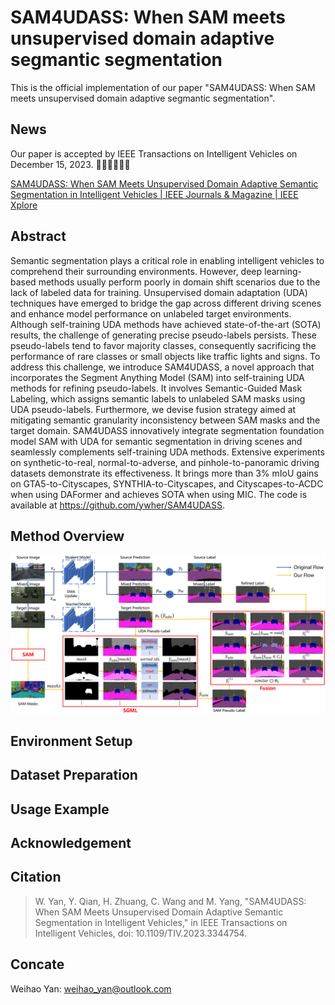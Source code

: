 # SAM4UDASS: When SAM meets unsupervised domain adaptive segmantic segmentation

This is the official implementation of our paper "SAM4UDASS: When SAM meets unsupervised domain adaptive segmantic segmentation".

## News

Our paper is accepted by IEEE Transactions on Intelligent Vehicles on December 15, 2023. 🔔🔔🔔🎉🎉🎉

[SAM4UDASS: When SAM Meets Unsupervised Domain Adaptive Semantic Segmentation in Intelligent Vehicles | IEEE Journals &amp; Magazine | IEEE Xplore](https://ieeexplore.ieee.org/document/10366854)

## Abstract

Semantic segmentation plays a critical role in enabling intelligent vehicles to comprehend their surrounding environments. However, deep learning-based methods usually perform poorly in domain shift scenarios due to the lack of labeled data for training. Unsupervised domain adaptation (UDA) techniques have emerged to bridge the gap across different driving scenes and enhance model performance on unlabeled target environments. Although self-training UDA methods have achieved state-of-the-art (SOTA) results, the challenge of generating precise pseudo-labels persists. These pseudo-labels tend to favor majority classes, consequently sacrificing the performance of rare classes or small objects like traffic lights and signs. To address this challenge, we introduce SAM4UDASS, a novel approach that incorporates the Segment Anything Model (SAM) into self-training UDA methods for refining pseudo-labels. It involves Semantic-Guided Mask Labeling, which assigns semantic labels to unlabeled SAM masks using UDA pseudo-labels. Furthermore, we devise fusion strategy aimed at mitigating semantic granularity inconsistency between SAM masks and the target domain. SAM4UDASS innovatively integrate segmentation foundation model SAM with UDA for semantic segmentation in driving scenes and seamlessly complements self-training UDA methods. Extensive experiments on synthetic-to-real, normal-to-adverse, and pinhole-to-panoramic driving datasets demonstrate its effectiveness. It brings
more than 3% mIoU gains on GTA5-to-Cityscapes, SYNTHIA-to-Cityscapes, and Cityscapes-to-ACDC when using DAFormer and achieves SOTA when using MIC. The code is available at https://github.com/ywher/SAM4UDASS.

## Method Overview

![image](image/README/sam4udass2.jpg)

## Environment Setup

## Dataset Preparation

## Usage Example

## Acknowledgement

## Citation

> W. Yan, Y. Qian, H. Zhuang, C. Wang and M. Yang, "SAM4UDASS: When SAM Meets Unsupervised Domain Adaptive Semantic Segmentation in Intelligent Vehicles," in IEEE Transactions on Intelligent Vehicles, doi: 10.1109/TIV.2023.3344754.

## Concate

Weihao Yan: weihao_yan@outlook.com
